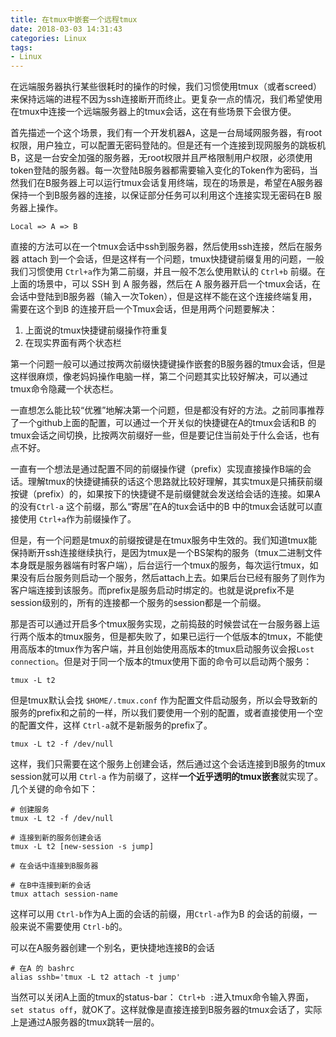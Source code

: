 ```yaml
---
title: 在tmux中嵌套一个远程tmux
date: 2018-03-03 14:31:43
categories: Linux
tags:
- Linux
---
```


在远端服务器执行某些很耗时的操作的时候，我们习惯使用tmux（或者screed）来保持远端的进程不因为ssh连接断开而终止。更复杂一点的情况，我们希望使用在tmux中连接一个远端服务器上的tmux会话，这在有些场景下会很方便。

首先描述一个这个场景，我们有一个开发机器A，这是一台局域网服务器，有root权限，用户独立，可以配置无密码登陆的。但是还有一个连接到现网服务的跳板机B，这是一台安全加强的服务器，无root权限并且严格限制用户权限，必须使用token登陆的服务器。每一次登陆B服务器都需要输入变化的Token作为密码，当然我们在B服务器上可以运行tmux会话复用终端，现在的场景是，希望在A服务器保持一个到B服务器的连接，以保证部分任务可以利用这个连接实现无密码在B 服务器上操作。

```
Local => A => B
```

直接的方法可以在一个tmux会话中ssh到服务器，然后使用ssh连接，然后在服务器 attach 到一个会话，但是这样有一个问题，tmux快捷键前缀复用的问题，一般我们习惯使用 `Ctrl+a`作为第二前缀，并且一般不怎么使用默认的 `Ctrl+b` 前缀。在上面的场景中，可以 SSH 到 A 服务器，然后在 A 服务器开启一个tmux会话，在会话中登陆到B服务器（输入一次Token），但是这样不能在这个连接终端复用，需要在这个到B 的连接开启一个Tmux会话，但是用两个问题要解决：

1. 上面说的tmux快捷键前缀操作符重复
2. 在现实界面有两个状态栏

第一个问题一般可以通过按两次前缀快捷键操作嵌套的B服务器的tmux会话，但是这样很麻烦，像老妈妈操作电脑一样，第二个问题其实比较好解决，可以通过tmux命令隐藏一个状态栏。

一直想怎么能比较“优雅”地解决第一个问题，但是都没有好的方法。之前同事推荐了一个github上面的配置，可以通过一个开关似的快捷键在A的tmux会话和B 的tmux会话之间切换，比按两次前缀好一些，但是要记住当前处于什么会话，也有点不好。

一直有一个想法是通过配置不同的前缀操作键（prefix）实现直接操作B端的会话。理解tmux的快捷键捕获的话这个思路就比较好理解，其实tmux是只捕获前缀按键（prefix）的，如果按下的快捷键不是前缀健就会发送给会话的连接。如果A的没有`Ctrl-a` 这个前缀，那么“寄居”在A的tux会话中的B 中的tmux会话就可以直接使用 `Ctrl+a`作为前缀操作了。

但是，有一个问题是tmux的前缀按键是在tmux服务中生效的。我们知道tmux能保持断开ssh连接继续执行，是因为tmux是一个BS架构的服务（tmux二进制文件本身既是服务器端有时客户端），后台运行一个tmux的服务，每次运行tmux，如果没有后台服务则启动一个服务，然后attach上去。如果后台已经有服务了则作为客户端连接到该服务。而prefix是服务启动时绑定的。也就是说prefix不是session级别的，所有的连接都一个服务的session都是一个前缀。

那是否可以通过开启多个tmux服务实现，之前捣鼓的时候尝试在一台服务器上运行两个版本的tmux服务，但是都失败了，如果已运行一个低版本的tmux，不能使用高版本的tmux作为客户端，并且创始使用高版本的tmux启动服务议会报`Lost connection`。但是对于同一个版本的tmux使用下面的命令可以启动两个服务：

```
tmux -L t2
```
但是tmux默认会找 `$HOME/.tmux.conf` 作为配置文件启动服务，所以会导致新的服务的prefix和之前的一样，所以我们要使用一个别的配置，或者直接使用一个空的配置文件，这样 `Ctrl-a`就不是新服务的prefix了。

```
tmux -L t2 -f /dev/null
```
这样，我们只需要在这个服务上创建会话，然后通过这个会话连接到B服务的tmux session就可以用 `Ctrl-a` 作为前缀了，这样**一个近乎透明的tmux嵌套**就实现了。几个关键的命令如下：

```
# 创建服务
tmux -L t2 -f /dev/null

# 连接到新的服务创建会话
tmux -L t2 [new-session -s jump]

# 在会话中连接到B服务器

# 在B中连接到新的会话
tmux attach session-name
```

这样可以用  `Ctrl-b`作为A上面的会话的前缀，用`Ctrl-a`作为B 的会话的前缀，一般来说不需要使用 `Ctrl-b`的。

可以在A服务器创建一个别名，更快捷地连接B的会话

```
# 在A 的 bashrc
alias sshb='tmux -L t2 attach -t jump'
```

当然可以关闭A上面的tmux的status-bar： `Ctrl+b :`进入tmux命令输入界面， `set status off`，就OK了。这样就像是直接连接到B服务器的tmux会话了，实际上是通过A服务器的tmux跳转一层的。
